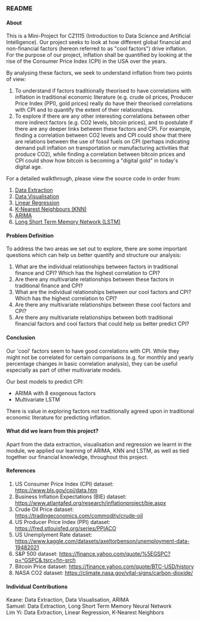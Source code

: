 ### README

#### About
This is a Mini-Project for CZ1115 (Introduction to Data Science and Artificial Intelligence). Our project seeks to look at how different global financial and non-financial factors (hereon referred to as "cool factors") drive inflation. For the purpose of our project, inflation shall be quantified by looking at the rise of the Consumer Price Index (CPI) in the USA over the years.

By analysing these factors, we seek to understand inflation from two points of view:
1. To understand if factors traditionally theorised to have correlations with inflation in traditional economic literature (e.g. crude oil prices, Producer Price Index (PPI), gold prices) really do have their theorised correlations with CPI and to quantify the extent of their relationships.
2. To explore if there are any other interesting correlations between other more indirect factors (e.g. CO2 levels, bitcoin prices), and to postulate if there are any deeper links between these factors and CPI. For example, finding a correlation between CO2 levels and CPI could show that there are relations between the use of fossil fuels on CPI (perhaps indicating demand pull inflation on transportation or manufacturing activities that produce CO2), while finding a correlation between bitcoin prices and CPI could show how bitcoin is becoming a "digital gold" in today's digital age.

For a detailed walkthrough, please view the source code in order from:
1. [Data Extraction](https://github.com/keanekwa/DSAI-Inflation-Prediction/blob/main/1.%20Data%20Extraction/notebook.ipynb)
2. [Data Visualisation](https://github.com/keanekwa/DSAI-Inflation-Prediction/blob/main/2.%20Data%20Visualisation/notebook.ipynb)
3. [Linear Regression](https://github.com/keanekwa/DSAI-Inflation-Prediction/blob/main/3.%20Linear%20Regression/notebook.ipynb)
4. [K-Nearest Neighbours (KNN)](https://github.com/keanekwa/DSAI-Inflation-Prediction/blob/main/4.%20K-Nearest%20Neighbours/notebook.ipynb)
5. [ARIMA](https://github.com/keanekwa/DSAI-Inflation-Prediction/blob/main/5.%20ARIMA/notebook.ipynb)
6. [Long Short Term Memory Network (LSTM)](https://github.com/keanekwa/DSAI-Inflation-Prediction/blob/main/6.%20Long%20Short%20Term%20Memory%20Network/notebook.ipynb)

#### Problem Definition
To address the two areas we set out to explore, there are some important questions which can help us better quantify and structure our analysis:
1. What are the individual relationships between factors in traditional finance and CPI? Which has the highest correlation to CPI?
2. Are there any multivariate relationships between these factors in traditional finance and CPI?
3. What are the individual relationships between our cool factors and CPI? Which has the highest correlation to CPI?
4. Are there any multivariate relationships between these cool factors and CPI?
5. Are there any multivariate relationships between both traditional financial factors and cool factors that could help us better predict CPI?

#### Conclusion
Our 'cool' factors seem to have good correlations with CPI. While they might not be correlated for certain comparisons (e.g. for monthly and yearly percentage changes in basic correlation analysis), they can be useful especially as part of other multivariate models.

Our best models to predict CPI:
- ARIMA with 8 exogenous factors
- Multivariate LSTM

There is value in exploring factors not traditionally agreed upon in traditional economic literature for predicting inflation.

#### What did we learn from this project?
Apart from the data extraction, visualisation and regression we learnt in the module, we applied our learning of ARIMA, KNN and LSTM, as well as tied together our financial knowledge, throughout this project.

#### References
1. US Consumer Price Index (CPI) dataset: https://www.bls.gov/cpi/data.htm
2. Business Inflation Expectations (BIE) dataset: https://www.atlantafed.org/research/inflationproject/bie.aspx
3. Crude Oil Price dataset: https://tradingeconomics.com/commodity/crude-oil
4. US Producer Price Index (PPI) dataset: https://fred.stlouisfed.org/series/PPIACO
5. US Unemplyment Rate dataset: https://www.kaggle.com/datasets/axeltorbenson/unemployment-data-19482021
6. S&P 500 dataset: https://finance.yahoo.com/quote/%5EGSPC?p=^GSPC&.tsrc=fin-srch
7. Bitcoin Price dataset: https://finance.yahoo.com/quote/BTC-USD/history
8. NASA CO2 dataset: https://climate.nasa.gov/vital-signs/carbon-dioxide/  

#### Individual Contributions
Keane: Data Extraction, Data Visualisation, ARIMA  
Samuel: Data Extraction, Long Short Term Memory Neural Network  
Lim Yi: Data Extraction, Linear Regression, K-Nearest Neighbors